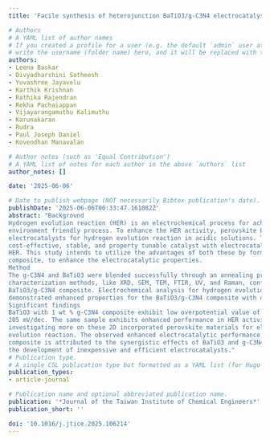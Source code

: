 ```yaml
---
title: 'Facile synthesis of heterojunction BaTiO3/g-C3N4 electrocatalyst for hydrogen evolution reaction under acidic condition'

# Authors
# A YAML list of author names
# If you created a profile for a user (e.g. the default `admin` user at `content/authors/admin/`),
# write the username (folder name) here, and it will be replaced with their full name and linked to their profile.
authors:
- Leena Baskar
- Divyadharshini Satheesh
- Yuvashree Jayavelu
- Karthik Krishnan
- Rathika Rajendran
- Rekha Pachaiappan
- Vijayarangamuthu Kalimuthu
- Karunakaran
- Rudra
- Paul Joseph Daniel
- Kovendhan Manavalan

# Author notes (such as 'Equal Contribution')
# A YAML list of notes for each author in the above `authors` list
author_notes: []

date: '2025-06-06'

# Date to publish webpage (NOT necessarily Bibtex publication's date).
publishDate: '2025-06-06T00:33:47.161082Z'
abstract: "Background
Hydrogen evolution reaction (HER) is an electrochemical process for achieving sustainable energy by
environment friendly process. To enhance the HER activity, perovskite BaTiO3 oxides are explored as
electrocatalysts for hydrogen evolution reaction in acidic solutions. The g-C3N4 is a
cost-effective, stable, and property tunable catalyst with electrocatalytic properties suitable for
HER. This study intends to utilize the advantages of both these by forming the BaTiO3/g-C3N4
composite, to enhance the electrocatalytic properties.
Method
The g-C3N4 and BaTiO3 were blended successfully through an annealing process. Various
characterization methods, like XRD, SEM, TEM, FTIR, UV, and Raman, confirms the formation of
BaTiO3/g-C3N4 composite. Electrochemical analysis for hydrogen evolution reaction (HER)
demonstrated enhanced properties for the BaTiO3/g-C3N4 composite with different weight percentages.
Significant findings
BaTiO3 with 1 wt % g-C3N4 composite exhibit low overpotential value of 254 mV and Tafel slope with
205 mV/dec. The same sample exhibits enhanced performance in HER activity proving it to be worth
investigating more on these 2D incorporated perovskite materials for electrochemical hydrogen
evolution reaction. The observed enhanced electrocatalytic performance of the BaTiO3/g-C3N4
composite is attributed to the synergistic effects of BaTiO3 and g-C3N4 creating a new pathway for
the development of inexpensive and efficient electrocatalysts."
# Publication type.
# A single CSL publication type but formatted as a YAML list (for Hugo requirements).
publication_types:
- article-journal

# Publication name and optional abbreviated publication name.
publication: '*Journal of the Taiwan Institute of Chemical Engineers*'
publication_short: ''

doi: '10.1016/j.jtice.2025.106214'
---
```

